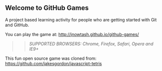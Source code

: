 ## Welcome to GitHub Games

A project based learning activity for people who are getting started with Git and GitHub.

You can play the game at: http://jnowtash.github.io/github-games/

>> _*SUPPORTED BROWSERS*: Chrome, Firefox, Safari, Opera and IE9+_

This fun open source game was cloned from: https://github.com/jakesgordon/javascript-tetris
